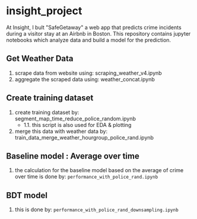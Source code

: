 # insight_project
At Insight, I bult "SafeGetaway" a web app that predicts crime incidents during 
a visitor stay at an Airbnb in Boston. 
This repository contains jupyter notebooks which analyze data and build a model for the prediction.

## Get Weather Data
1. scrape data from website using: scraping_weather_v4.ipynb  
2. aggregate the scraped data using: weather_concat.ipynb

## Create training dataset
1. create training dataset by: segment_map_time_reduce_police_random.ipynb  
   - 1.1. this script is also used for EDA & plotting  
2. merge this data with weather data by: train_data_merge_weather_hourgroup_police_rand.ipynb

## Baseline model : Average over time
1. the calculation for the baseline model based on the average of crime over time is done by: `performance_with_police_rand.ipynb`
	
## BDT model
1. this is done by: `performance_with_police_rand_downsampling.ipynb`


